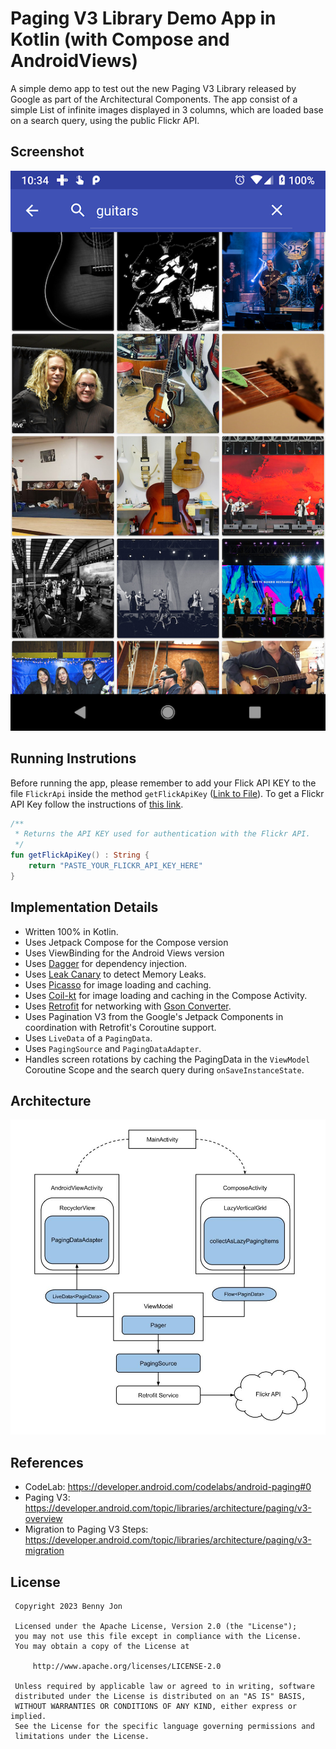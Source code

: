 # Paging V3 Library Demo App in Kotlin (with Compose and AndroidViews)

A simple demo app to test out the new Paging V3 Library released by Google as part of the Architectural Components. 
The app consist of a simple List of infinite images displayed in 3 columns, which are loaded base on a search query, using the public Flickr API.

## Screenshot

<p align="center">
<img src="https://github.com/benny-jon/searchi/blob/master/demo_app_home.png"/>
</p>

## Running Instrutions

Before running the app, please remember to add your Flick API KEY to the file `FlickrApi` inside the method `getFlickApiKey` ([Link to File](https://github.com/benny-jon/searchi/blob/master/app/src/main/java/com/bennyjon/searchi/network/FlickrApi.kt)). To get a Flickr API Key follow the instructions of [this link](https://www.flickr.com/services/apps/create/).
```kotlin
/**
 * Returns the API KEY used for authentication with the Flickr API.
 */
fun getFlickApiKey() : String {
    return "PASTE_YOUR_FLICKR_API_KEY_HERE"
}

```

## Implementation Details

* Written 100% in Kotlin.
* Uses Jetpack Compose for the Compose version
* Uses ViewBinding for the Android Views version
* Uses [Dagger](https://github.com/google/dagger) for dependency injection.
* Uses [Leak Canary](https://square.github.io/leakcanary/) to detect Memory Leaks.
* Uses [Picasso](https://github.com/square/picasso) for image loading and caching.
* Uses [Coil-kt](https://github.com/coil-kt/coil) for image loading and caching in the Compose Activity.
* Uses [Retrofit](https://github.com/square/retrofit) for networking with [Gson Converter](https://github.com/square/retrofit/tree/master/retrofit-converters/gson).
* Uses Pagination V3 from the Google's Jetpack Components in coordination with Retrofit's Coroutine support.
* Uses `LiveData` of a `PagingData`.
* Uses `PagingSource` and `PagingDataAdapter`.
* Handles screen rotations by caching the PagingData in the `ViewModel` Coroutine Scope and the search query during `onSaveInstanceState`.

## Architecture

<p align="center">
<img src="https://github.com/benny-jon/searchi/blob/master/Searchi_Architecture.jpeg"/>
</p>

## References

* CodeLab: https://developer.android.com/codelabs/android-paging#0
* Paging V3: https://developer.android.com/topic/libraries/architecture/paging/v3-overview
* Migration to Paging V3 Steps: https://developer.android.com/topic/libraries/architecture/paging/v3-migration

## License

     Copyright 2023 Benny Jon

     Licensed under the Apache License, Version 2.0 (the "License");
     you may not use this file except in compliance with the License.
     You may obtain a copy of the License at

         http://www.apache.org/licenses/LICENSE-2.0

     Unless required by applicable law or agreed to in writing, software
     distributed under the License is distributed on an "AS IS" BASIS,
     WITHOUT WARRANTIES OR CONDITIONS OF ANY KIND, either express or implied.
     See the License for the specific language governing permissions and
     limitations under the License.
